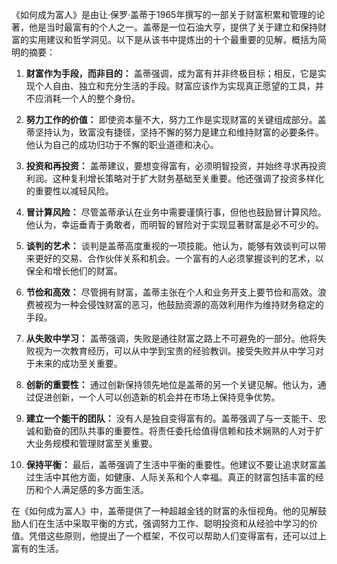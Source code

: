 《如何成为富人》是由让·保罗·盖蒂于1965年撰写的一部关于财富积累和管理的论著，他是当时最富有的个人之一。盖蒂是一位石油大亨，提供了关于建立和保持财富的实用建议和哲学洞见。以下是从该书中提炼出的十个最重要的见解，概括为简明的摘要：

1. **财富作为手段，而非目的：** 盖蒂强调，成为富有并非终极目标；相反，它是实现个人自由、独立和充分生活的手段。财富应该作为实现真正愿望的工具，并不应消耗一个人的整个身份。

2. **努力工作的价值：** 即使资本量不大，努力工作是实现财富的关键组成部分。盖蒂坚持认为，致富没有捷径，坚持不懈的努力是建立和维持财富的必要条件。他认为自己的成功归功于不懈的职业道德和决心。

3. **投资和再投资：** 盖蒂建议，要想变得富有，必须明智投资，并始终寻求再投资利润。这种复利增长策略对于扩大财务基础至关重要。他还强调了投资多样化的重要性以减轻风险。

4. **冒计算风险：** 尽管盖蒂承认在业务中需要谨慎行事，但他也鼓励冒计算风险。他认为，幸运垂青于勇敢者，而明智的冒险对于实现显著财富是必不可少的。

5. **谈判的艺术：** 谈判是盖蒂高度重视的一项技能。他认为，能够有效谈判可以带来更好的交易、合作伙伴关系和机会。一个富有的人必须掌握谈判的艺术，以保全和增长他们的财富。

6. **节俭和高效：** 尽管拥有财富，盖蒂主张在个人和业务开支上要节俭和高效。浪费被视为一种会侵蚀财富的恶习，他鼓励资源的高效利用作为维持财务稳定的手段。

7. **从失败中学习：** 盖蒂强调，失败是通往财富之路上不可避免的一部分。他将失败视为一次教育经历，可以从中学到宝贵的经验教训。接受失败并从中学习对于未来的成功至关重要。

8. **创新的重要性：** 通过创新保持领先地位是盖蒂的另一个关键见解。他认为，通过促进创新，一个人可以创造新的机会并在市场上保持竞争优势。

9. **建立一个能干的团队：** 没有人是独自变得富有的。盖蒂强调了与一支能干、忠诚和勤奋的团队共事的重要性。将责任委托给值得信赖和技术娴熟的人对于扩大业务规模和管理财富至关重要。

10. **保持平衡：** 最后，盖蒂强调了生活中平衡的重要性。他建议不要让追求财富盖过生活中其他方面，如健康、人际关系和个人幸福。真正的财富包括丰富的经历和个人满足感的多方面生活。

在《如何成为富人》中，盖蒂提供了一种超越金钱的财富的永恒视角。他的见解鼓励人们在生活中采取平衡的方式，强调努力工作、聪明投资和从经验中学习的价值。凭借这些原则，他提出了一个框架，不仅可以帮助人们变得富有，还可以过上富有的生活。